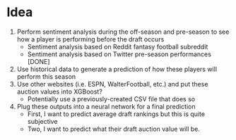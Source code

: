 # Idea
1. Perform sentiment analysis during the off-season and pre-season to see how a player is performing before the draft occurs
    - Sentiment analysis based on Reddit fantasy football subreddit
    - Sentiment analysis based on Twitter pre-season performances [DONE]
2. Use historical data to generate a prediction of how these players will perform this season
3. Use other websites (i.e. ESPN, WalterFootball, etc.) and put these auction values into XGBoost?
    - Potentially use a previously-created CSV file that does so
4. Plug these outputs into a neural network for a final prediction
    - First, I want to predict average draft rankings but this is quite subjective
    - Two, I want to predict what their draft auction value will be.
